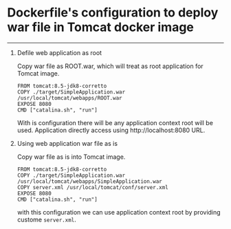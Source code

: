 # Dockerfile's configuration to deploy war file in Tomcat docker image

---
1. Defile web application as root

    Copy war file as ROOT.war, which will treat as root application for Tomcat image.
    ```
    FROM tomcat:8.5-jdk8-corretto
    COPY ./target/SimpleApplication.war /usr/local/tomcat/webapps/ROOT.war
    EXPOSE 8080
    CMD ["catalina.sh", "run"]
   ```
   With is configuration there will be any application context root will be used. Application directly access using http://localhost:8080 URL.


2. Using web application war file as is

   Copy war file as is into Tomcat image.
    ```
    FROM tomcat:8.5-jdk8-corretto
    COPY ./target/SimpleApplication.war /usr/local/tomcat/webapps/SimpleApplication.war
    COPY server.xml /usr/local/tomcat/conf/server.xml
    EXPOSE 8080
    CMD ["catalina.sh", "run"]
   ```
   with this configuration we can use application context root by providing custome ``server.xml``.

